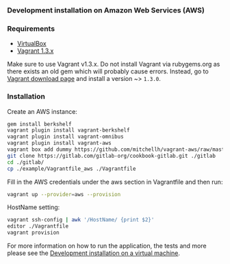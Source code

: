 ### Development installation on Amazon Web Services (AWS)

### Requirements

* [VirtualBox](https://www.virtualbox.org)
* [Vagrant 1.3.x](http://vagrantup.com)

Make sure to use Vagrant v1.3.x. Do not install Vagrant via rubygems.org as there exists an old gem which will probably cause errors. Instead, go to [Vagrant download page](http://downloads.vagrantup.com/) and install a version ~> `1.3.0`.

### Installation

Create an AWS instance:

```bash
gem install berkshelf
vagrant plugin install vagrant-berkshelf
vagrant plugin install vagrant-omnibus
vagrant plugin install vagrant-aws
vagrant box add dummy https://github.com/mitchellh/vagrant-aws/raw/master/dummy.box
git clone https://gitlab.com/gitlab-org/cookbook-gitlab.git ./gitlab
cd ./gitlab/
cp ./example/Vagrantfile_aws ./Vagrantfile
```
Fill in the AWS credentials under the aws section in Vagrantfile and then run:

```bash
vagrant up --provider=aws --provision
```

HostName setting:

```bash
vagrant ssh-config | awk '/HostName/ {print $2}'
editor ./Vagrantfile
vagrant provision
```

For more information on how to run the application, the tests and more please see the [Development installation on a virtual machine](doc/development.md).
